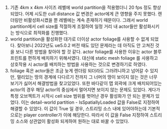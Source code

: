 1. 기존 4km x 4km 사이즈 레벨에 world partition을 적용했더니 20 fps 정도 향상되었다. 어제 시도한 cull distance 값 변경은 actor에게 큰 영향을 주지 못했다. 렌더링만 비활성화시켰을 뿐 레벨에는 계속 존재하기 때문이다. 그래서 world partition에서 cell size를 적절하게 조절하여 일정 거리 내 actor들만 활성화시키는 방식으로 최적화를 진행했다.
2. world partition을 활성화한 대가로 더이상 actor foliage를 사용할 수 없게 되었다. 찾아보니 2022년도 ue5.0.2 버전 때도 있던 문제라는 데 아직도 안 고쳐진 것을 보니 다른 방법을 찾아야 할 것 같다. actor foliage를 사용한 이유는 actor 블루프린트를 편하게 배치하기 위해서였다. 대신에 static mesh foliage 를 사용하고 상호작용 시 actor를 배치하는 방법을 사용하는 것으로 변경하기로 하였다. 
3. foliage 혹은 actor들은 조금 늦게 렌더링 되더라도 그러려니하고 넘어갈 수 있지만, 멀리있는 땅의 경계에 다다르기 전까지 그 너머의 땅이 보이지 않는 것은 너무 보기가 싫어서 해결방법을 찾고있었다.
   또한 바다같이 맵 외곽에 크게 배치되어있는 actor의 경우 해당 actor의 중심에서 멀어지면 보이지 않는 문제도 있었다. 게다가 특정 오브젝트가 시작시 cell size 범위를 벗어난 경우 활성화가 안 되는 문제가 있었다.
   이는 detail-world partition - IsSpatiallyLoaded 값을 False로 지정하여 해결할 수 있었다. 이 값이 True 일 경우, 스트리밍 소스 내에 있어야하는데 기본적으로는 player controller가 이에 해당한다. 따라서 이 값을 False 지정하여 스트리밍 소스와 상관없이 활성화 되게하여 원하는 대로 바꿀 수 있었다.
